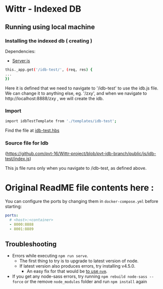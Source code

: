 # Wittr - Indexed DB

## Running using local machine

### Installing the indexed db ( creating )

Dependencies:

* [Server.js](https://github.com/pvt-16/Wittr-project/blob/pvt-idb-branch/server/Server.js) 

```sh
this._app.get('/idb-test/', (req, res) {
...
})
```
Here it is defined that we need to navigate to '/idb-test' to use the idb.js file. We can change it to anything else, eg. '/zxy', and when we navigate to http://localhost:8888/zxy , we will create the idb.

### Import

```sh
import idbTestTemplate from './templates/idb-test';
```
Find the file at [idb-test.hbs](https://github.com/pvt-16/Wittr-project/blob/pvt-idb-branch/templates/idb-test.hbs)

### Source file for Idb

(https://github.com/pvt-16/Wittr-project/blob/pvt-idb-branch/public/js/idb-test/index.js)

This js file runs only when you navigate to /idb-test, as defined above.

# Original ReadME file contents here : 

You can configure the ports by changing them in `docker-compose.yml` before starting:

```yml
ports:
  # <host>:<container>
  - 8000:8888
  - 8001:8889
```

## Troubleshooting

* Errors while executing `npm run serve`.
  * The first thing to try is to upgrade to latest version of node.
  * If latest version also produces errors, try installing v4.5.0.
    * An easy fix for that would be [to use `nvm`](http://stackoverflow.com/a/7718438/1585523).
* If you get any node-sass errors, try running `npm rebuild node-sass --force` or the remove `node_modules` folder and run `npm install` again
